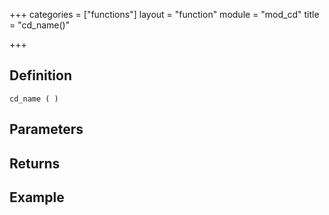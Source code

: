 +++
categories = ["functions"]
layout = "function"
module = "mod_cd"
title = "cd_name()"

+++

## Definition

    cd_name ( )

## Parameters

## Returns

## Example
